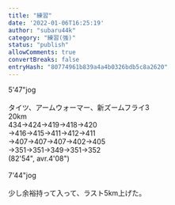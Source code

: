 ```yaml
---
title: "練習"
date: '2022-01-06T16:25:19'
author: "subaru44k"
category: "練習(強)"
status: "publish"
allowComments: true
convertBreaks: false
entryHash: "80774961b839a4a4b0326bdb5c8a2620"
---
```

5'47"jog<br>
<br>
タイツ、アームウォーマー、新ズームフライ3<br>
20km<br>
434→424→419→418→420<br>
→416→415→411→412→411<br>
→407→407→407→402→405<br>
→351→351→349→351→352<br>
(82'54", avr.4'08")<br>
<br>
7'44"jog<br>
<br>
少し余裕持って入って、ラスト5km上げた。
